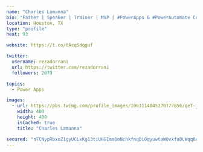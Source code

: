 ```yaml
---
name: "Charles Lamanna"
bio: "Father | Speaker | Trainer | MVP | #PowerApps & #PowerAutomate Community Super User | YouTuber Right-pointing triangle http://youtube.com/c/rezadorrani | Learn - Share - Clockwise rightwards and leftwards open circle arrows"
location: Houston, TX
type: "profile"
heat: 93

website: https://t.co/tAcqSdqguf

twitter:
  username: rezadorrani
  url: https://twitter.com/rezadorrani
  followers: 2079

topics:
  - Power Apps

images:
  - url: https://pbs.twimg.com/profile_images/1063114045270777856/qeT-jpWr_400x400.jpg
    width: 400
    height: 400
    isCached: true
    title: "Charles Lamanna"

secured: "n7CNypRbxoZ1gyUCLxKg13tiUHGImm1mNchkfnqDi0qyuwtaWOvxfaDLWqq8oIOvtOrUBdrXTKdv+0Rkj6sRwDdxEuOx9Mjb0/1wfrDKZ4X69rtNW1h9oTDfYzTxTyflW0DspfOd0FG7bFQjlVI+y6iuXJ30OnE9WAVzE5fcJm24INKEL8taqlafh81PhQ7TNqulcZoak2AhMl4+4wP48+DTL6RFOYdW2cF7TFS1WTgp9v0MmUbGV03QJ/T5zCoJ3cPhmTZYp4F7C7nfRfQd2+7U2WwdJQeDlqscnn0mut1/OYIk2JtlbpE0OCudve4EHmKzcZE38NFb+2l1SxihP6DEzmTHiF57UTokzTQ8ivaAhn1PKeIz/SZ7Jd/vcf8C6ZYVlzvakxDftE0ES8QbmJX7bjW23e7Ui9YoJ3AIOSg=;VMLmkONuqiGi7HBmlPkQmQ=="
---
```


